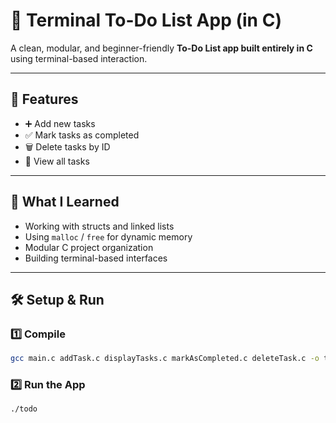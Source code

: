 # 📝 Terminal To-Do List App (in C)

A clean, modular, and beginner-friendly **To-Do List app built entirely in C** using terminal-based interaction.  

---

## 🚀 Features

- ➕ Add new tasks
- ✅ Mark tasks as completed
- 🗑️ Delete tasks by ID
- 📃 View all tasks 

---

## 🧠 What I Learned

- Working with structs and linked lists
- Using `malloc` / `free` for dynamic memory
- Modular C project organization
- Building terminal-based interfaces

---

## 🛠️ Setup & Run

### 1️⃣ Compile

```bash
gcc main.c addTask.c displayTasks.c markAsCompleted.c deleteTask.c -o todo 
```

### 2️⃣ Run the App
```
./todo
```
